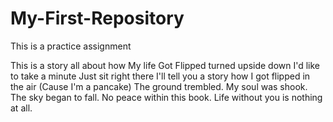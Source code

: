 # My-First-Repository
This is a practice assignment

This is a story all about how
My life Got Flipped turned upside down
I'd like to take a minute
Just sit right there
I'll tell you a story how I got flipped in the air
(Cause I'm a pancake)
The ground trembled.
My soul was shook.
The sky began to fall.
No peace within this book.
Life without you is nothing at all.
